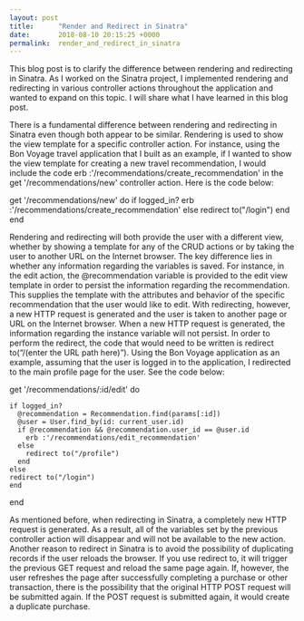 ```yaml
---
layout: post
title:      "Render and Redirect in Sinatra"
date:       2018-08-10 20:15:25 +0000
permalink:  render_and_redirect_in_sinatra
---
```



This blog post is to clarify the difference between rendering and redirecting in Sinatra. As I worked on the Sinatra project, I implemented rendering and redirecting in various controller actions throughout the application and wanted to expand on this topic. I will share what I have learned in this blog post. 

There is a fundamental difference between rendering and redirecting in Sinatra even though both appear to be similar. Rendering is used to show the view template for a specific controller action. For instance, using the Bon Voyage travel application that I built as an example, if I wanted to show the view template for creating a new travel recommendation, I would include the code erb :'/recommendations/create_recommendation' in the get '/recommendations/new' controller action. Here is the code below:

  get '/recommendations/new' do
    if logged_in?
      erb :'/recommendations/create_recommendation'
    else
      redirect to("/login")
    end
  end
 
Rendering and redirecting will both provide the user with a different view, whether by showing a template for any of the CRUD actions or by taking the user to another URL on the Internet browser. The key difference lies in whether any information regarding the variables is saved. For instance, in the edit action, the @recommendation variable is provided to the edit view template in order to persist the information regarding the recommendation. This supplies the template with the attributes and behavior of the specific recommendation that the user would like to edit. 
With redirecting, however, a new HTTP request is generated and the user is taken to another page or URL on the Internet browser. When a new HTTP request is generated, the information regarding the instance variable will not persist. In order to perform the redirect, the code that would need to be written is redirect to(“/(enter the URL path here)”).  Using the Bon Voyage application as an example, assuming that the user is logged in to the application, I redirected to the main profile page for the user. See the code below: 

  get '/recommendations/:id/edit' do

    if logged_in?
      @recommendation = Recommendation.find(params[:id])
      @user = User.find_by(id: current_user.id)
      if @recommendation && @recommendation.user_id == @user.id
        erb :'/recommendations/edit_recommendation'
      else
        redirect to("/profile")
      end
    else
    redirect to("/login")
    end
  end

As mentioned before, when redirecting in Sinatra, a completely new HTTP request is generated. As a result, all of the variables set by the previous controller action will disappear and will not be available to the new action. Another reason to redirect in Sinatra is to avoid the possibility of duplicating records if the user reloads the browser. If you use redirect to, it will trigger the previous GET request and reload the same page again. If, however, the user refreshes the page after successfully completing a purchase or other transaction, there is the possibility that the original HTTP POST request will be submitted again. If the POST request is submitted again, it would create a duplicate purchase. 

